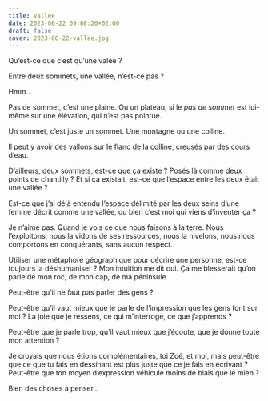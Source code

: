 ```yaml
---
title: Vallée
date: 2023-06-22 09:08:20+02:00
draft: false
cover: 2023-06-22-vallee.jpg
---
```


Qu’est-ce que c’est qu’une valée ?

Entre deux sommets, une vallée, n’est-ce pas ?

Hmm...

Pas de sommet, c’est une plaine. Ou un plateau, si le _pas de sommet_
est lui-même sur une élévation, qui n’est pas pointue.

Un sommet, c’est juste un sommet. Une montagne ou une colline.

Il peut y avoir des vallons sur le flanc de la colline, creusés par des cours d’eau.

D’ailleurs, deux sommets, est-ce que ça existe ? Posés là comme deux points de chantilly ? Et si ça existait, est-ce que l’espace entre les deux était une vallée ?

Est-ce que j’ai déjà entendu l’espace délimité par les deux seins d’une femme décrit comme une vallée, ou bien c’est moi qui viens d’inventer ça ?

Je n’aime pas. Quand je vois ce que nous faisons à la terre. Nous l’exploitons, nous la vidons de ses ressources, nous la nivelons, nous nous comportons en conquérants, sans aucun respect.

Utiliser une métaphore géographique pour décrire une personne, est-ce toujours la déshumaniser ? Mon intuition me dit oui. Ça me blesserait qu’on parle de mon roc, de mon cap, de ma péninsule.

Peut-être qu’il ne faut pas parler des gens ?

Peut-être qu’il vaut mieux que je parle de l’impression que les gens font sur moi ? La joie que je ressens, ce qui m’interroge, ce que j’apprends ?

Peut-être que je parle trop, qu’il vaut mieux que j’écoute, que je donne toute mon attention ?

Je croyais que nous étions complémentaires, toi Zoé, et moi, mais peut-être que ce que tu fais en dessinant est plus juste que ce je fais en écrivant ? Peut-être que ton moyen d’expression véhicule moins de biais que le mien ?

Bien des choses à penser...

